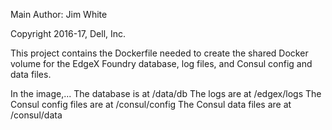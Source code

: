 Main Author:  Jim White

Copyright 2016-17, Dell, Inc.

This project contains the Dockerfile needed to create the shared Docker volume for the EdgeX Foundry database, log files, and Consul config and data files.

In the image,...
The database is at /data/db
The logs are at /edgex/logs
The Consul config files are at /consul/config
The Consul data files are at /consul/data
